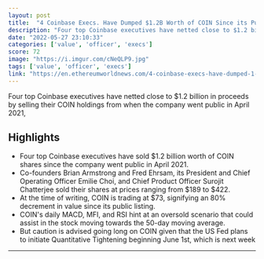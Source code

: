```yaml
---
layout: post
title:  "4 Coinbase Execs. Have Dumped $1.2B Worth of COIN Since its Public Listing😳"
description: "Four top Coinbase executives have netted close to $1.2 billion in proceeds by selling their COIN holdings from when the company went public in April 2021,"
date: "2022-05-27 23:10:33"
categories: ['value', 'officer', 'execs']
score: 72
image: "https://i.imgur.com/cNeQLP9.jpg"
tags: ['value', 'officer', 'execs']
link: "https://en.ethereumworldnews.com/4-coinbase-execs-have-dumped-1-2b-worth-of-coin-since-its-public-listing/"
---
```


Four top Coinbase executives have netted close to $1.2 billion in proceeds by selling their COIN holdings from when the company went public in April 2021,

## Highlights

- Four top Coinbase executives have sold $1.2 billion worth of COIN shares since the company went public in April 2021.
- Co-founders Brian Armstrong and Fred Ehrsam, its President and Chief Operating Officer Emilie Choi, and Chief Product Officer Surojit Chatterjee sold their shares at prices ranging from $189 to $422.
- At the time of writing, COIN is trading at $73, signifying an 80% decrement in value since its public listing.
- COIN's daily MACD, MFI, and RSI hint at an oversold scenario that could assist in the stock moving towards the 50-day moving average.
- But caution is advised going long on COIN given that the US Fed plans to initiate Quantitative Tightening beginning June 1st, which is next week

---
